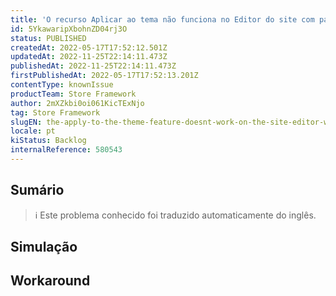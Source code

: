 ```yaml
---
title: 'O recurso Aplicar ao tema não funciona no Editor do site com páginas personalizadas'
id: 5YkawaripXbohnZD04rj3O
status: PUBLISHED
createdAt: 2022-05-17T17:52:12.501Z
updatedAt: 2022-11-25T22:14:11.473Z
publishedAt: 2022-11-25T22:14:11.473Z
firstPublishedAt: 2022-05-17T17:52:13.201Z
contentType: knownIssue
productTeam: Store Framework
author: 2mXZkbi0oi061KicTExNjo
tag: Store Framework
slugEN: the-apply-to-the-theme-feature-doesnt-work-on-the-site-editor-with-custom-pages
locale: pt
kiStatus: Backlog
internalReference: 580543
---
```


## Sumário

>ℹ️ Este problema conhecido foi traduzido automaticamente do inglês.



## Simulação



## Workaround




